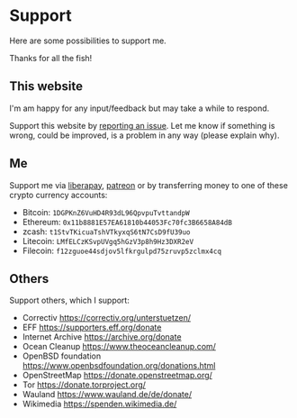 # Support

Here are some possibilities to support me.

Thanks for all the fish!

## This website

I'm am happy for any input/feedback but may take a while to respond.

Support this website by [reporting an issue](https://github.com/FullByte/FullByte.github.io/issues/new/choose). Let me know if something is wrong, could be improved, is a problem in any way (please explain why).

## Me

Support me via [liberapay](https://liberapay.com/Fullbyte), [patreon](https://www.patreon.com/0xfab1/creators) or by transferring money to one of these crypto currency accounts:

- Bitcoin: ```1DGPKnZ6VuHD4R93dL96QpvpuTvttandpW```
- Ethereum: ```0x11b8881E57EA61810b44053Fc70fc3B6658A84dB```
- zcash: ```t1StvTKicuaTshVTkyxqS6tN7CsD9fU39uo```
- Litecoin: ```LMfELCzKSvpUVgq5hGzV3p8h9Hz3DXR2eV```
- Filecoin: ```f12zguoe44sdjov5lfkrgulpd75zruvp5zclmx4cq```

## Others

Support others, which I support:

- Correctiv <https://correctiv.org/unterstuetzen/>
- EFF <https://supporters.eff.org/donate>
- Internet Archive <https://archive.org/donate>
- Ocean Cleanup <https://www.theoceancleanup.com/>
- OpenBSD foundation <https://www.openbsdfoundation.org/donations.html>
- OpenStreetMap <https://donate.openstreetmap.org/>
- Tor <https://donate.torproject.org/>
- Wauland <https://www.wauland.de/de/donate/>
- Wikimedia <https://spenden.wikimedia.de/>
